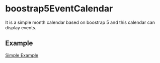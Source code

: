 # boostrap5EventCalendar
It is a simple month calendar based on boostrap 5 and this calendar can display events. 


## Example

[Simple Example](https://raw.githubusercontent.com/)